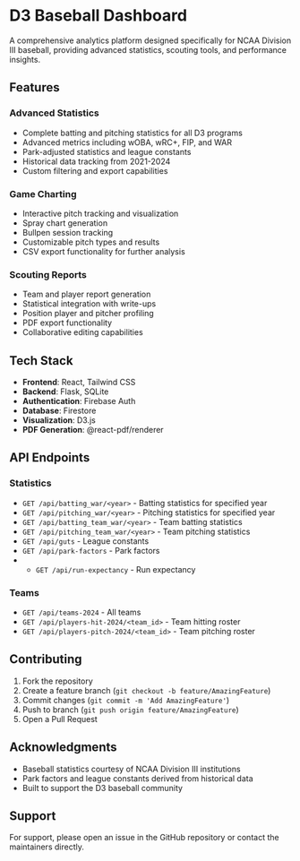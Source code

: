 # D3 Baseball Dashboard

A comprehensive analytics platform designed specifically for NCAA Division III baseball, providing advanced statistics, scouting tools, and performance insights.

## Features

### Advanced Statistics
- Complete batting and pitching statistics for all D3 programs
- Advanced metrics including wOBA, wRC+, FIP, and WAR
- Park-adjusted statistics and league constants
- Historical data tracking from 2021-2024
- Custom filtering and export capabilities

### Game Charting
- Interactive pitch tracking and visualization
- Spray chart generation
- Bullpen session tracking
- Customizable pitch types and results
- CSV export functionality for further analysis

### Scouting Reports
- Team and player report generation
- Statistical integration with write-ups
- Position player and pitcher profiling
- PDF export functionality
- Collaborative editing capabilities

## Tech Stack

- **Frontend**: React, Tailwind CSS
- **Backend**: Flask, SQLite
- **Authentication**: Firebase Auth
- **Database**: Firestore
- **Visualization**: D3.js
- **PDF Generation**: @react-pdf/renderer

## API Endpoints

### Statistics
- `GET /api/batting_war/<year>` - Batting statistics for specified year
- `GET /api/pitching_war/<year>` - Pitching statistics for specified year
- `GET /api/batting_team_war/<year>` - Team batting statistics
- `GET /api/pitching_team_war/<year>` - Team pitching statistics
- `GET /api/guts` - League constants
- `GET /api/park-factors` - Park factors
- - `GET /api/run-expectancy` - Run expectancy
    
### Teams
- `GET /api/teams-2024` - All teams
- `GET /api/players-hit-2024/<team_id>` - Team hitting roster
- `GET /api/players-pitch-2024/<team_id>` - Team pitching roster

## Contributing

1. Fork the repository
2. Create a feature branch (`git checkout -b feature/AmazingFeature`)
3. Commit changes (`git commit -m 'Add AmazingFeature'`)
4. Push to branch (`git push origin feature/AmazingFeature`)
5. Open a Pull Request

## Acknowledgments

- Baseball statistics courtesy of NCAA Division III institutions
- Park factors and league constants derived from historical data
- Built to support the D3 baseball community

## Support

For support, please open an issue in the GitHub repository or contact the maintainers directly.
